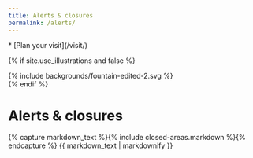 ```yaml
---
title: Alerts & closures
permalink: /alerts/
---
```


<nav markdown="1">
* [Plan your visit](/visit/)
</nav>

{% if site.use_illustrations and false %}
<style>
.illustration {
  grid-column: -3/-1;
  grid-row: 1/4;
}
.illustration svg {
  height: 15vmax;
  width: auto;
}
main h1,
main nav:first-child {
  grid-column-end: -3;
}
main h1 + p,
main h1 + h2 + p,
main h1 + h2 + p + h2 + p,
main nav:first-child {
  grid-column-end: -4;
}
</style>

<div class="illustration">
{% include backgrounds/fountain-edited-2.svg %}
</div>
{% endif %}

# Alerts & closures

{% capture markdown_text %}{% include closed-areas.markdown %}{% endcapture %}
{{ markdown_text | markdownify }}


